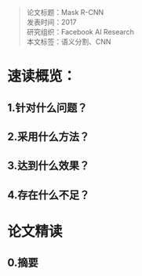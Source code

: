 >论文标题：Mask R-CNN  
发表时间：2017  
研究组织：Facebook AI Research  
本文标签：语义分割、CNN


# 速读概览：
## 1.针对什么问题？ 
    
## 2.采用什么方法？  
    
## 3.达到什么效果？  
    
## 4.存在什么不足？
    


# 论文精读
## 0.摘要